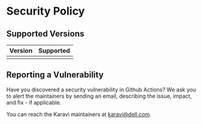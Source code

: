 <!--
Copyright (c) 2020 Dell Inc., or its subsidiaries. All Rights Reserved.

Licensed under the Apache License, Version 2.0 (the "License");
you may not use this file except in compliance with the License.
You may obtain a copy of the License at

    http://www.apache.org/licenses/LICENSE-2.0
-->
# Security Policy

## Supported Versions

| Version | Supported          |
| ------- | ------------------ |
|         |

## Reporting a Vulnerability

Have you discovered a security vulnerability in Github Actions?
We ask you to alert the maintainers by sending an email, describing the issue, impact, and fix - if applicable.

You can reach the Karavi maintainers at karavi@dell.com.
